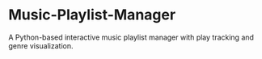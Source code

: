 # Music-Playlist-Manager
A Python-based interactive music playlist manager with play tracking and genre visualization.
